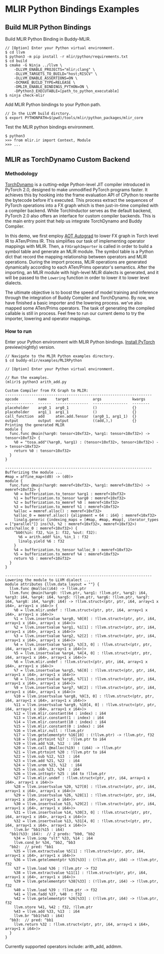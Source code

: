 # MLIR Python Bindings Examples

## Build MLIR Python Bindings

Build MLIR Python Binding in Buddy-MLIR.

```
// [Option] Enter your Python virtual environment.
$ cd llvm
$ python3 -m pip install -r mlir/python/requirements.txt
$ cd build
$ cmake -G Ninja ../llvm \
    -DLLVM_ENABLE_PROJECTS="mlir;clang" \
    -DLLVM_TARGETS_TO_BUILD="host;RISCV" \
    -DLLVM_ENABLE_ASSERTIONS=ON \
    -DCMAKE_BUILD_TYPE=RELEASE \
    -DMLIR_ENABLE_BINDINGS_PYTHON=ON \
    -DPython3_EXECUTABLE=[path_to_python_executable]
$ ninja check-mlir
```

Add MLIR Python bindings to your Python path.

```
// In the LLVM build dirctory.
$ export PYTHONPATH=$(pwd)/tools/mlir/python_packages/mlir_core
```

Test the MLIR python bindings environment.

```
$ python3
>>> from mlir.ir import Context, Module
>>> ...
```

## MLIR as TorchDynamo Custom Backend

### Methodology

[TorchDynamo](https://pytorch.org/docs/stable/dynamo/index.html) is a cutting-edge Python-level JIT compiler introduced in PyTorch 2.0, designed to make unmodified PyTorch programs faster. It achieves this by hooking into the frame evaluation API of CPython to rewrite the bytecode before it's executed. This process extract the sequences of PyTorch operations into a FX graph which is then just-in-time compiled with a compiler backend. While TorchInductor serves as the default backend, PyTorch 2.0 also offers an interface for custom compiler backends. This is the main entry point that help us integrate TorchDynamo and Buddy Compiler.

In this demo, we first employ [AOT Autograd](https://pytorch.org/functorch/nightly/notebooks/aot_autograd_optimizations.html) to lower FX graph in Torch level IR to ATen/Prims IR. This simplifies our task of implementing operator mappings with MLIR. Then, a `FXGraphImporter` is called in order to build a symbol table and generate an MLIR module. The symbol table is a Python dict that record the mapping relationship between operators and MLIR operations. During the import process, MLIR operations are generated dynamically according to each ATen/Prims operator's semantics. After the importing, an MLIR module with high-level MLIR dialects is generated, and it will be passed to the `Lowering` function in order to lower it to lower level dialects.

The ultimate objective is to boost the speed of model training and inference through the integration of Buddy Compiler and TorchDynamo. By now, we have finished a basic importer and the lowering process. we've also mapped some ATen/Prims operators. The task of generating the compiled callable is still in process. Feel free to run our current demo to try the importer, lowering and operator mappings.

### How to run

Enter your Python environment with MLIR Python bindings.
[Install PyTorch](https://pytorch.org/) preview(nightly) version.

```
// Navigate to the MLIR Python examples directory.
$ cd buddy-mlir/examples/MLIRPython

// [Option] Enter your Python virtual environment.

// Run the examples.
(mlir)$ python3 arith_add.py

Custom Compiler from FX Graph to MLIR:
-------------------------------------------------------------------
opcode         name    target           args              kwargs
-------------  ------  ---------------  ----------------  --------
placeholder    arg0_1  arg0_1           ()                {}
placeholder    arg1_1  arg1_1           ()                {}
call_function  add     aten.add.Tensor  (arg0_1, arg1_1)  {}
output         output  output           ((add,),)         {}
Printing the generated MLIR
module {
  func.func @main(%arg0: tensor<10xf32>, %arg1: tensor<10xf32>) -> tensor<10xf32> {
    %0 = "tosa.add"(%arg0, %arg1) : (tensor<10xf32>, tensor<10xf32>) -> tensor<10xf32>
    return %0 : tensor<10xf32>
  }
}

-------------------------------------------------------------------
Bufferizing the module ...
#map = affine_map<(d0) -> (d0)>
module {
  func.func @main(%arg0: memref<10xf32>, %arg1: memref<10xf32>) -> memref<10xf32> {
    %0 = bufferization.to_tensor %arg1 : memref<10xf32>
    %1 = bufferization.to_tensor %arg0 : memref<10xf32>
    %2 = bufferization.to_memref %0 : memref<10xf32>
    %3 = bufferization.to_memref %1 : memref<10xf32>
    %alloc = memref.alloc() : memref<10xf32>
    %alloc_0 = memref.alloc() {alignment = 64 : i64} : memref<10xf32>
    linalg.generic {indexing_maps = [#map, #map, #map], iterator_types = ["parallel"]} ins(%3, %2 : memref<10xf32>, memref<10xf32>) outs(%alloc_0 : memref<10xf32>) {
    ^bb0(%in: f32, %in_1: f32, %out: f32):
      %6 = arith.addf %in, %in_1 : f32
      linalg.yield %6 : f32
    }
    %4 = bufferization.to_tensor %alloc_0 : memref<10xf32>
    %5 = bufferization.to_memref %4 : memref<10xf32>
    return %5 : memref<10xf32>
  }
}

-------------------------------------------------------------------
Lowering the module to LLVM dialect ...
module attributes {llvm.data_layout = ""} {
  llvm.func @malloc(i64) -> !llvm.ptr
  llvm.func @main(%arg0: !llvm.ptr, %arg1: !llvm.ptr, %arg2: i64, %arg3: i64, %arg4: i64, %arg5: !llvm.ptr, %arg6: !llvm.ptr, %arg7: i64, %arg8: i64, %arg9: i64) -> !llvm.struct<(ptr, ptr, i64, array<1 x i64>, array<1 x i64>)> {
    %0 = llvm.mlir.undef : !llvm.struct<(ptr, ptr, i64, array<1 x i64>, array<1 x i64>)>
    %1 = llvm.insertvalue %arg0, %0[0] : !llvm.struct<(ptr, ptr, i64, array<1 x i64>, array<1 x i64>)>
    %2 = llvm.insertvalue %arg1, %1[1] : !llvm.struct<(ptr, ptr, i64, array<1 x i64>, array<1 x i64>)>
    %3 = llvm.insertvalue %arg2, %2[2] : !llvm.struct<(ptr, ptr, i64, array<1 x i64>, array<1 x i64>)>
    %4 = llvm.insertvalue %arg3, %3[3, 0] : !llvm.struct<(ptr, ptr, i64, array<1 x i64>, array<1 x i64>)>
    %5 = llvm.insertvalue %arg4, %4[4, 0] : !llvm.struct<(ptr, ptr, i64, array<1 x i64>, array<1 x i64>)>
    %6 = llvm.mlir.undef : !llvm.struct<(ptr, ptr, i64, array<1 x i64>, array<1 x i64>)>
    %7 = llvm.insertvalue %arg5, %6[0] : !llvm.struct<(ptr, ptr, i64, array<1 x i64>, array<1 x i64>)>
    %8 = llvm.insertvalue %arg6, %7[1] : !llvm.struct<(ptr, ptr, i64, array<1 x i64>, array<1 x i64>)>
    %9 = llvm.insertvalue %arg7, %8[2] : !llvm.struct<(ptr, ptr, i64, array<1 x i64>, array<1 x i64>)>
    %10 = llvm.insertvalue %arg8, %9[3, 0] : !llvm.struct<(ptr, ptr, i64, array<1 x i64>, array<1 x i64>)>
    %11 = llvm.insertvalue %arg9, %10[4, 0] : !llvm.struct<(ptr, ptr, i64, array<1 x i64>, array<1 x i64>)>
    %12 = llvm.mlir.constant(64 : index) : i64
    %13 = llvm.mlir.constant(1 : index) : i64
    %14 = llvm.mlir.constant(10 : index) : i64
    %15 = llvm.mlir.constant(0 : index) : i64
    %16 = llvm.mlir.null : !llvm.ptr
    %17 = llvm.getelementptr %16[10] : (!llvm.ptr) -> !llvm.ptr, f32
    %18 = llvm.ptrtoint %17 : !llvm.ptr to i64
    %19 = llvm.add %18, %12  : i64
    %20 = llvm.call @malloc(%19) : (i64) -> !llvm.ptr
    %21 = llvm.ptrtoint %20 : !llvm.ptr to i64
    %22 = llvm.sub %12, %13  : i64
    %23 = llvm.add %21, %22  : i64
    %24 = llvm.urem %23, %12  : i64
    %25 = llvm.sub %23, %24  : i64
    %26 = llvm.inttoptr %25 : i64 to !llvm.ptr
    %27 = llvm.mlir.undef : !llvm.struct<(ptr, ptr, i64, array<1 x i64>, array<1 x i64>)>
    %28 = llvm.insertvalue %20, %27[0] : !llvm.struct<(ptr, ptr, i64, array<1 x i64>, array<1 x i64>)>
    %29 = llvm.insertvalue %26, %28[1] : !llvm.struct<(ptr, ptr, i64, array<1 x i64>, array<1 x i64>)>
    %30 = llvm.insertvalue %15, %29[2] : !llvm.struct<(ptr, ptr, i64, array<1 x i64>, array<1 x i64>)>
    %31 = llvm.insertvalue %14, %30[3, 0] : !llvm.struct<(ptr, ptr, i64, array<1 x i64>, array<1 x i64>)>
    %32 = llvm.insertvalue %13, %31[4, 0] : !llvm.struct<(ptr, ptr, i64, array<1 x i64>, array<1 x i64>)>
    llvm.br ^bb1(%15 : i64)
  ^bb1(%33: i64):  // 2 preds: ^bb0, ^bb2
    %34 = llvm.icmp "slt" %33, %14 : i64
    llvm.cond_br %34, ^bb2, ^bb3
  ^bb2:  // pred: ^bb1
    %35 = llvm.extractvalue %5[1] : !llvm.struct<(ptr, ptr, i64, array<1 x i64>, array<1 x i64>)>
    %36 = llvm.getelementptr %35[%33] : (!llvm.ptr, i64) -> !llvm.ptr, f32
    %37 = llvm.load %36 : !llvm.ptr -> f32
    %38 = llvm.extractvalue %11[1] : !llvm.struct<(ptr, ptr, i64, array<1 x i64>, array<1 x i64>)>
    %39 = llvm.getelementptr %38[%33] : (!llvm.ptr, i64) -> !llvm.ptr, f32
    %40 = llvm.load %39 : !llvm.ptr -> f32
    %41 = llvm.fadd %37, %40  : f32
    %42 = llvm.getelementptr %26[%33] : (!llvm.ptr, i64) -> !llvm.ptr, f32
    llvm.store %41, %42 : f32, !llvm.ptr
    %43 = llvm.add %33, %13  : i64
    llvm.br ^bb1(%43 : i64)
  ^bb3:  // pred: ^bb1
    llvm.return %32 : !llvm.struct<(ptr, ptr, i64, array<1 x i64>, array<1 x i64>)>
  }
}

```

Currently supported operators include: arith_add, addmm.
